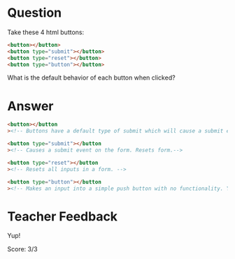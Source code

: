# Question

Take these 4 html buttons:

```html
<button></button>
<button type="submit"></button>
<button type="reset"></button>
<button type="button"></button>
```

What is the default behavior of each button when clicked?

# Answer

```html
<button></button
><!-- Buttons have a default type of submit which will cause a submit event on a form. Resets form.-->

<button type="submit"></button
><!-- Causes a submit event on the form. Resets form.-->

<button type="reset"></button
><!-- Resets all inputs in a form. -->

<button type="button"></button
><!-- Makes an input into a simple push button with no functionality. You can program this button do whatever. -->
```

# Teacher Feedback

Yup!

Score: 3/3
